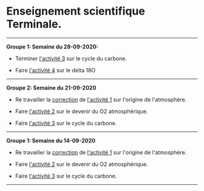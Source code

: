 # Enseignement scientifique Terminale.

_________

**Groupe 1: Semaine du 28-09-2020:**

- Terminer [l'activité 3]() sur le cycle du carbone.

- Faire [l'activité 4]() sur le delta 18O


__________


**Groupe 2: Semaine du 21-09-2020**

- Re travailler la [correction](https://github.com/YannBouyeron/EST/blob/master/A1%20correction.md) de [l'activité 1](https://github.com/YannBouyeron/EST/blob/master/A1.md) sur l'origine de l'atmosphère.

- Faire [l'activité 2](https://github.com/YannBouyeron/EST/blob/master/A2.md) sur le devenir du O2 atmosphérique.

- Faire [l'activité 3](https://github.com/YannBouyeron/EST/blob/master/A3.md) sur le cycle du carbone.

__________



**Groupe 1: Semaine du 14-09-2020**

- Re travailler la [correction](https://github.com/YannBouyeron/EST/blob/master/A1%20correction.md) de [l'activité 1](https://github.com/YannBouyeron/EST/blob/master/A1.md) sur l'origine de l'atmosphère.

- Faire [l'activité 2](https://github.com/YannBouyeron/EST/blob/master/A2.md) sur le devenir du O2 atmosphérique.

- Faire [l'activité 3](https://github.com/YannBouyeron/EST/blob/master/A3.md) sur le cycle du carbone.

__________

